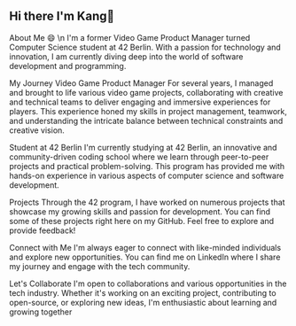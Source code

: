 ## Hi there I'm Kang👋

About Me :smile: \n
I'm a former Video Game Product Manager turned Computer Science student at 42 Berlin. With a passion for technology and innovation, I am currently diving deep into the world of software development and programming.

My Journey
Video Game Product Manager
For several years, I managed and brought to life various video game projects, collaborating with creative and technical teams to deliver engaging and immersive experiences for players. This experience honed my skills in project management, teamwork, and understanding the intricate balance between technical constraints and creative vision.

Student at 42 Berlin
I'm currently studying at 42 Berlin, an innovative and community-driven coding school where we learn through peer-to-peer projects and practical problem-solving. This program has provided me with hands-on experience in various aspects of computer science and software development.

Projects
Through the 42 program, I have worked on numerous projects that showcase my growing skills and passion for development. You can find some of these projects right here on my GitHub. Feel free to explore and provide feedback!

Connect with Me
I'm always eager to connect with like-minded individuals and explore new opportunities. You can find me on LinkedIn where I share my journey and engage with the tech community.

Let's Collaborate
I'm open to collaborations and various opportunities in the tech industry. Whether it's working on an exciting project, contributing to open-source, or exploring new ideas, I'm enthusiastic about learning and growing together
